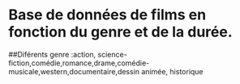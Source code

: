 # Base de données de films en fonction du genre et de la durée.
##Diférents genre :action, science-fiction,comédie,romance,drame,comédie-musicale,western,documentaire,dessin animée, historique

